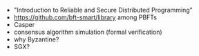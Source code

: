 
* "Introduction to Reliable and Secure Distributed Programming"
* https://github.com/bft-smart/library among PBFTs
* Casper
* consensus algorithm simulation (formal verification)
* why Byzantine?
* SGX?

